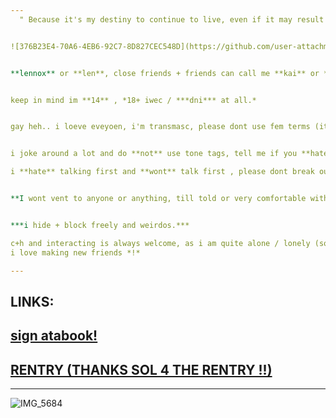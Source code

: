 ```yaml
---
‎ ‎ " Because it's my destiny to continue to live, even if it may result in the destruction of humanity. But I can also die here. Life and death are of equal value to me. Dying of your own will . "


![376B23E4-70A6-4EB6-92C7-8D827CEC548D](https://github.com/user-attachments/assets/691dd53b-88fc-4c20-93f1-b954d784d43d)


**lennox** or **len**, close friends + friends can call me **kai** or **anything they like** !


keep in mind im **14** , *18+ iwec / ***dni*** at all.*


gay heh.. i loeve eveyoen, i'm transmasc, please dont use fem terms (its okay if you didnt know)


i joke around a lot and do **not** use tone tags, tell me if you **hate** it .

i **hate** talking first and **wont** talk first , please dont break our friendship because of that .


**I wont vent to anyone or anything, till told or very comfortable with.** *i dont know how to express self i'm sorry.*


***i hide + block freely and weirdos.***

c+h and interacting is always welcome, as i am quite alone / lonely (sometimes its a choice!) :3 
i love making new friends *!*

---
```


**LINKS**:
---
 [sign atabook!](https://callmeyourangel.atabook.org/)
---
[RENTRY (THANKS SOL 4 THE RENTRY !!)](https://rentry.co/kai-angel)
---

---

![IMG_5684](https://github.com/user-attachments/assets/686344ae-21b1-4af1-ba4a-44c547898d1c)




